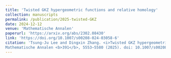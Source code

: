 ```yaml
---
title: 'Twisted GKZ hypergeometric functions and relative homology'
collection: manuscripts
permalink: /publication/2025-twisted-GKZ
date: 2024-12-12
venue: 'Mathematische Annalen'
paperurl: 'https://arxiv.org/abs/2302.08430'
link: 'https://doi.org/10.1007/s00208-024-03058-6'
citation: 'Tsung-Ju Lee and Dingxin Zhang. <i>Twisted GKZ hypergeometric functions and relative homology</i>. 
Mathematische Annalen <b>391</b>, 5553–5580 (2025). doi: 10.1007/s00208-024-03058-6'
---
```

